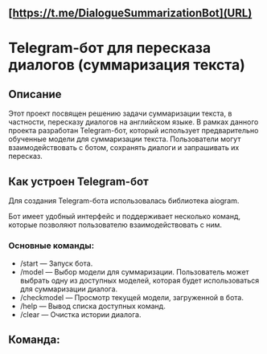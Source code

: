 ## [https://t.me/DialogueSummarizationBot](URL)
# **Telegram-бот для пересказа диалогов (суммаризация текста)**
## **Описание**

Этот проект посвящен решению задачи суммаризации текста, в частности, пересказу диалогов на английском языке. В рамках данного проекта разработан Telegram-бот, который использует предварительно обученные модели для суммаризации текста. Пользователи могут взаимодействовать с ботом, сохранять диалоги и запрашивать их пересказ.

## **Как устроен Telegram-бот**

Для создания Telegram-бота использовалась библиотека aiogram. 

Бот имеет удобный интерфейс и поддерживает несколько команд, которые позволяют пользователю взаимодействовать с ним. 

### **Основные команды:**

- /start — Запуск бота. 
- /model — Выбор модели для суммаризации. Пользователь может выбрать одну из доступных моделей, которая будет использоваться для суммаризации диалога. 
- /checkmodel — Просмотр текущей модели, загруженной в бота. 
- /help — Вывод списка доступных команд.
- /clear — Очистка истории диалога.

 ## Команда:


